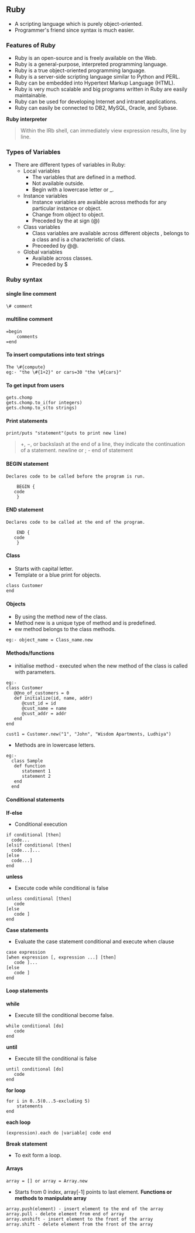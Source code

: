 ## Ruby
* A scripting language which is purely object-oriented.
* Programmer's friend since syntax is much easier. 
### Features of Ruby
* Ruby is an open-source and is freely available on the Web.
* Ruby is a general-purpose, interpreted programming language.
* Ruby is a true object-oriented programming language.
* Ruby is a server-side scripting language similar to Python and PERL.
* Ruby can be embedded into Hypertext Markup Language (HTML).
* Ruby is very much scalable and big programs written in Ruby are easily maintainable.
* Ruby can be used for developing Internet and intranet applications.
* Ruby can easily be connected to DB2, MySQL, Oracle, and Sybase.

**Ruby interpreter**
>  Within the IRb shell, can immediately view expression results, line by line.

### Types of Variables
* There are different types of variables in Ruby:
  - Local variables
    - The variables that are defined in a method.
    - Not available outside.
    - Begin with a lowercase letter or _.
  - Instance variables
    - Instance variables are available across methods for any particular instance or object.
    - Change from object to object.
    - Preceded by the at sign (@)
  - Class variables
    - Class variables are available across different objects , belongs to a class and is a characteristic of class.
    - Preceeded by @@.
  - Global variables
    - Available across classes.
    - Preceded by $

### Ruby syntax

#### single line comment
```
\# comment
```
#### multiline comment
```
=begin
	comments
=end 
```
#### To insert computations into text strings
```
The \#{compute} 
eg:- "the \#{1+2}" or cars=30 "the \#{cars}"
```
#### To get input from users
```
gets.chomp
gets.chomp.to_i(for integers)
gets.chomp.to_s(to strings)
```
#### Print statements
```
print/puts "statement"(puts to print new line)
```
> \+, −, or backslash at the end of a line, they indicate the continuation of a statement.
> newline or ; - end of statement

#### BEGIN statement
```
Declares code to be called before the program is run.

	BEGIN {
   code
	}
```
#### END statement
```
Declares code to be called at the end of the program.

	END {
   code
	}
```

#### Class
  - Starts with capital letter.
  - Template or a blue print for objects.
```
class Customer
end
```
#### Objects
  - By using the method new of the class.
  - Method new is a unique type of method and is predefined.
  - ew method belongs to the class methods.
```
eg:- object_name = Class_name.new
```
#### Methods/functions
  - initialise method - executed when the new method of the class is called with parameters.
```
eg:-
class Customer
   @@no_of_customers = 0
   def initialize(id, name, addr)
      @cust_id = id
      @cust_name = name
      @cust_addr = addr
   end
end

cust1 = Customer.new("1", "John", "Wisdom Apartments, Ludhiya")
```
  - Methods are in lowercase letters.
```
eg:-
  class Sample
   def function
      statement 1
      statement 2
   end
  end
```

#### Conditional statements

**If-else**
  - Conditional execution
 ```
if conditional [then]
   code...
[elsif conditional [then]
   code...]...
[else
   code...]
end
```
**unless**
  - Execute code while conditional is false
```
unless conditional [then]
   code
[else
   code ]
end
```
**Case statements**
  - Evaluate the case statement conditional and execute when clause
```
case expression
[when expression [, expression ...] [then]
   code ]...
[else
   code ]
end
```

#### Loop statements

**while**
  - Execute till the conditional become false.
```
while conditional [do]
   code
end
```
**until**
 - Execute till the conditional is false
```
until conditional [do]
   code
end
```
**for loop**
```
for i in 0..5(0...5-excluding 5)
	statements
end
```
**each loop**
```
(expression).each do |variable| code end
```
**Break statement**
  - To exit form a loop.

#### Arrays
```
array = [] or array = Array.new
```
* Starts from 0 index, array[-1] points to last element.
**Functions or methods to manipulate array**
```
array.push(element) - insert element to the end of the array
array.pull - delete element from end of array
array.unshift - insert element to the front of the array
array.shift - delete element from the front of the array
```



